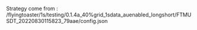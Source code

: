 Strategy come from : /flyingtoaster/1s/testing/0.1.4a_40%grid_1sdata_auenabled_longshort/FTMUSDT_20220830115823_79aae/config.json